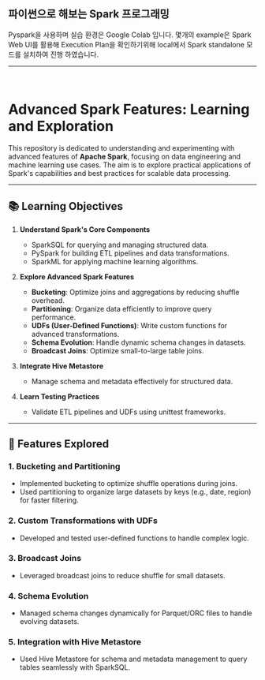 ## 파이썬으로 해보는 Spark 프로그래밍

Pyspark을 사용하며 실습 환경은 Google Colab 입니다. 몇개의 example은 Spark Web UI를 활용해 Execution Plan을 확인하기위해 local에서 Spark standalone 모드를 설치하여 진행 하였습니다.   

---
<br/>

# **Advanced Spark Features: Learning and Exploration**

This repository is dedicated to understanding and experimenting with advanced features of **Apache Spark**, focusing on data engineering and machine learning use cases. The aim is to explore practical applications of Spark's capabilities and best practices for scalable data processing.

---

## **📚 Learning Objectives**

1. **Understand Spark's Core Components**
   - SparkSQL for querying and managing structured data.
   - PySpark for building ETL pipelines and data transformations.
   - SparkML for applying machine learning algorithms.

2. **Explore Advanced Spark Features**
   - **Bucketing**: Optimize joins and aggregations by reducing shuffle overhead.
   - **Partitioning**: Organize data efficiently to improve query performance.
   - **UDFs (User-Defined Functions)**: Write custom functions for advanced transformations.
   - **Schema Evolution**: Handle dynamic schema changes in datasets.
   - **Broadcast Joins**: Optimize small-to-large table joins.

3. **Integrate Hive Metastore**
   - Manage schema and metadata effectively for structured data.

4. **Learn Testing Practices**
   - Validate ETL pipelines and UDFs using unittest frameworks.

---

## **🚀 Features Explored**

### **1. Bucketing and Partitioning**
- Implemented bucketing to optimize shuffle operations during joins.
- Used partitioning to organize large datasets by keys (e.g., date, region) for faster filtering.

### **2. Custom Transformations with UDFs**
- Developed and tested user-defined functions to handle complex logic.

### **3. Broadcast Joins**
- Leveraged broadcast joins to reduce shuffle for small datasets.

### **4. Schema Evolution**
- Managed schema changes dynamically for Parquet/ORC files to handle evolving datasets.

### **5. Integration with Hive Metastore**
- Used Hive Metastore for schema and metadata management to query tables seamlessly with SparkSQL.
